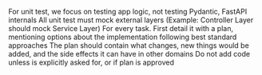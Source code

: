 For unit test, we focus on testing app logic, not testing Pydantic, FastAPI internals
All unit test must mock external layers (Example: Controller Layer should mock Service Layer)
For every task. First detail it with a plan, mentioning options about the implementation following best standard approaches
The plan should contain what changes, new things would be added, and the side effects it can have in other domains
Do not add code unless is explicitly asked for, or if plan is approved